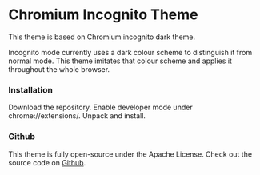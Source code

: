 # Chromium Incognito Theme

This theme is based on Chromium incognito dark theme.

Incognito mode currently uses a dark colour scheme to distinguish it from normal mode. This theme imitates that colour scheme and applies it throughout the whole browser.

### Installation
Download the repository. Enable developer mode under chrome://extensions/. Unpack and install.

### Github
This theme is fully open-source under the Apache License. Check out the source code on [Github](https://github.com/Fiddle-N/material-incognito-dark-theme/).
